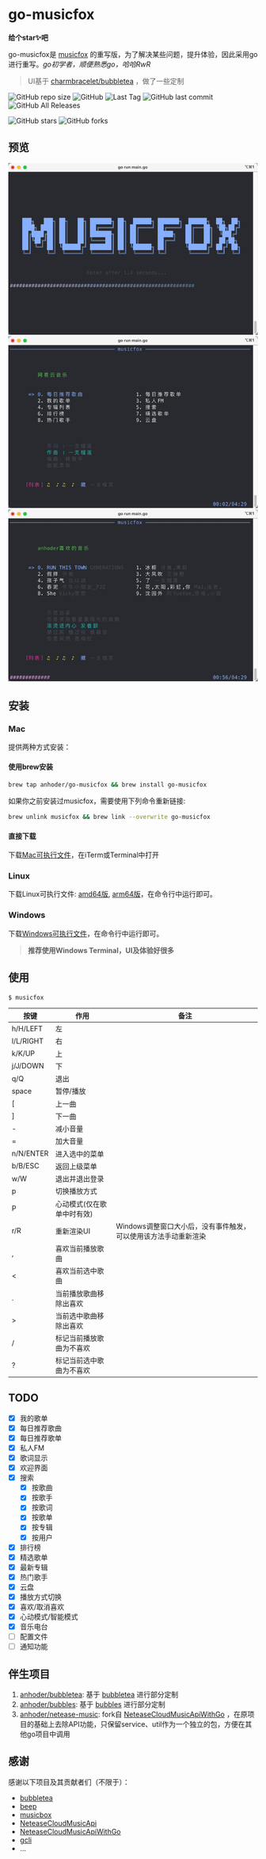 # go-musicfox

**给个star✨吧**

go-musicfox是 [musicfox](https://github.com/anhoder/musicfox) 的重写版，为了解决某些问题，提升体验，因此采用go进行重写。*go初学者，顺便熟悉go，哈哈RwR*

> UI基于 [charmbracelet/bubbletea](https://github.com/charmbracelet/bubbletea) ，做了一些定制

![GitHub repo size](https://img.shields.io/github/repo-size/anhoder/go-musicfox) ![GitHub](https://img.shields.io/github/license/anhoder/go-musicfox) ![Last Tag](https://badgen.net/github/tag/anhoder/go-musicfox) ![GitHub last commit](https://badgen.net/github/last-commit/anhoder/go-musicfox) ![GitHub All Releases](https://img.shields.io/github/downloads/anhoder/go-musicfox/total)

![GitHub stars](https://img.shields.io/github/stars/anhoder/go-musicfox?style=social) ![GitHub forks](https://img.shields.io/github/forks/anhoder/go-musicfox?style=social)


## 预览

![欢迎界面](preview/img.png)
![主界面1](preview/img1.png)
![主界面2](preview/img2.png)

## 安装

### Mac

提供两种方式安装：

#### 使用brew安装

```sh
brew tap anhoder/go-musicfox && brew install go-musicfox
```

如果你之前安装过musicfox，需要使用下列命令重新链接:

```sh
brew unlink musicfox && brew link --overwrite go-musicfox
```

#### 直接下载

下载[Mac可执行文件](https://github.com/anhoder/go-musicfox/releases/latest/download/musicfox.mac)，在iTerm或Terminal中打开

### Linux

下载Linux可执行文件: [amd64版](https://github.com/anhoder/go-musicfox/releases/download/v2.0.1/musicfox.linux_amd64), [arm64版](https://github.com/anhoder/go-musicfox/releases/download/v2.0.1/musicfox.linux_arm64)，在命令行中运行即可。

### Windows

下载[Windows可执行文件](https://github.com/anhoder/go-musicfox/releases/latest/download/musicfox.exe)，在命令行中运行即可。

> **推荐使用Windows Terminal，UI及体验好很多**

## 使用

```sh
$ musicfox
```

| 按键 | 作用 | 备注 |
| --- | --- | --- |
| h/H/LEFT | 左 |  |
| l/L/RIGHT | 右 |  |
| k/K/UP | 上 |  |
| j/J/DOWN | 下 | |
| q/Q | 退出 | |
| space | 暂停/播放 | |
| [ | 上一曲 | |
| ] | 下一曲 | |
| - | 减小音量 | |
| = | 加大音量 | |
| n/N/ENTER | 进入选中的菜单 | |
| b/B/ESC | 返回上级菜单 | |
| w/W | 退出并退出登录 | |
| p | 切换播放方式 | |
| P | 心动模式(仅在歌单中时有效) | |
| r/R | 重新渲染UI | Windows调整窗口大小后，没有事件触发，可以使用该方法手动重新渲染 |
| , | 喜欢当前播放歌曲 | |
| < | 喜欢当前选中歌曲 | |
| . | 当前播放歌曲移除出喜欢 | |
| > | 当前选中歌曲移除出喜欢 | |
| / | 标记当前播放歌曲为不喜欢 | |
| ? | 标记当前选中歌曲为不喜欢 | |

## TODO

* [x] 我的歌单
* [x] 每日推荐歌曲
* [x] 每日推荐歌单
* [x] 私人FM
* [x] 歌词显示
* [x] 欢迎界面
* [x] 搜索
    * [x] 按歌曲
    * [x] 按歌手
    * [x] 按歌词
    * [x] 按歌单
    * [x] 按专辑
    * [x] 按用户
* [x] 排行榜
* [x] 精选歌单
* [x] 最新专辑
* [x] 热门歌手
* [x] 云盘
* [x] 播放方式切换
* [x] 喜欢/取消喜欢
* [x] 心动模式/智能模式
* [x] 音乐电台
* [ ] 配置文件
* [ ] 通知功能
    
## 伴生项目

1. [anhoder/bubbletea](https://github.com/anhoder/bubbletea): 基于 [bubbletea](https://github.com/charmbracelet/bubbletea) 进行部分定制 
2. [anhoder/bubbles](https://github.com/anhoder/bubbles): 基于 [bubbles](https://github.com/charmbracelet/bubbles) 进行部分定制
3. [anhoder/netease-music](https://github.com/anhoder/netease-music): fork自 [NeteaseCloudMusicApiWithGo](https://github.com/sirodeneko/NeteaseCloudMusicApiWithGo) ，在原项目的基础上去除API功能，只保留service、util作为一个独立的包，方便在其他go项目中调用

## 感谢

感谢以下项目及其贡献者们（不限于）：

* [bubbletea](https://github.com/charmbracelet/bubbletea)
* [beep](https://github.com/faiface/beep)
* [musicbox](https://github.com/darknessomi/musicbox)
* [NeteaseCloudMusicApi](https://github.com/Binaryify/NeteaseCloudMusicApi)
* [NeteaseCloudMusicApiWithGo](https://github.com/sirodeneko/NeteaseCloudMusicApiWithGo)
* [gcli](https://github.com/gookit/gcli)
* ...
